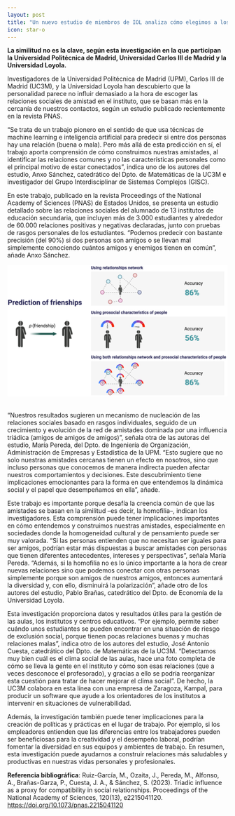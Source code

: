 ```yaml
---
layout: post
title: "Un nuevo estudio de miembros de IOL analiza cómo elegimos a los amigos en el instituto"
icon: star-o
---
```


**La similitud no es la clave, según esta investigación en la que participan la Universidad Politécnica de Madrid, Universidad Carlos III de Madrid y la Universidad Loyola.**

Investigadores de la Universidad Politécnica de Madrid (UPM), Carlos III de Madrid (UC3M), y la Universidad Loyola han descubierto que la personalidad parece no influir demasiado a la hora de escoger las relaciones sociales de amistad en el instituto, que se basan más en la cercanía de nuestros contactos, según un estudio publicado recientemente en la revista PNAS.

“Se trata de un trabajo pionero en el sentido de que usa técnicas de machine learning e inteligencia artificial para predecir si entre dos personas hay una relación (buena o mala). Pero más allá de esta predicción en sí, el trabajo aporta comprensión de cómo construimos nuestras amistades, al identificar las relaciones comunes y no las características personales como el principal motivo de estar conectados”, indica uno de los autores del estudio, Anxo Sánchez, catedrático del Dpto. de Matemáticas de la UC3M e investigador del Grupo Interdisciplinar de Sistemas Complejos (GISC).

En este trabajo, publicado en la revista Proceedings of the National Academy of Sciences (PNAS) de Estados Unidos, se presenta un estudio detallado sobre las relaciones sociales del alumnado de 13 institutos de educación secundaria, que incluyen más de 3.000 estudiantes y alrededor de 60.000 relaciones positivas y negativas declaradas, junto con pruebas de rasgos personales de los estudiantes. “Podemos predecir con bastante precisión (del 90%) si dos personas son amigos o se llevan mal simplemente conociendo cuántos amigos y enemigos tienen en común”, añade Anxo Sánchez.

<p align="justify">
<center> <img src="/img/projects_imgs/figure_maria.png"/> </center>

<br>
<p align="justify">

“Nuestros resultados sugieren un mecanismo de nucleación de las relaciones sociales basado en rasgos individuales, seguido de un crecimiento y evolución de la red de amistades dominada por una influencia triádica (amigos de amigos de amigos)”, señala otra de las autoras del estudio, María Pereda, del Dpto. de Ingeniería de Organización, Administración de Empresas y Estadística de la UPM. “Esto sugiere que no solo nuestras amistades cercanas tienen un efecto en nosotros, sino que incluso personas que conocemos de manera indirecta pueden afectar nuestros comportamientos y decisiones. Este descubrimiento tiene implicaciones emocionantes para la forma en que entendemos la dinámica social y el papel que desempeñamos en ella”, añade.

Este trabajo es importante porque desafía la creencia común de que las amistades se basan en la similitud –es decir, la homofilia–, indican los investigadores. Esta comprensión puede tener implicaciones importantes en cómo entendemos y construimos nuestras amistades, especialmente en sociedades donde la homogeneidad cultural y de pensamiento puede ser muy valorada. “Si las personas entienden que no necesitan ser iguales para ser amigos, podrían estar más dispuestas a buscar amistades con personas que tienen diferentes antecedentes, intereses y perspectivas”, señala María Pereda. “Además, si la homofilia no es lo único importante a la hora de crear nuevas relaciones sino que podemos conectar con otras personas simplemente porque son amigos de nuestros amigos, entonces aumentará la diversidad y, con ello, disminuirá la polarización”, añade otro de los autores del estudio, Pablo Brañas, catedrático del Dpto. de Economía de la Universidad Loyola.

Esta investigación proporciona datos y resultados útiles para la gestión de las aulas, los institutos  y centros educativos. “Por ejemplo, permite saber cuándo unos estudiantes se pueden encontrar en una situación de riesgo de exclusión social, porque tienen pocas relaciones buenas y muchas relaciones malas”, indica otro de los autores del estudio, José Antonio Cuesta, catedrático del Dpto. de Matemáticas de la UC3M. “Detectamos muy bien cuál es el clima social de las aulas, hace una foto completa de cómo se lleva la gente en el instituto y cómo son esas relaciones (que a veces desconoce el profesorado), y gracias a ello se podría reorganizar esta cuestión para tratar de hacer mejorar el clima social”. De hecho, la UC3M colabora en esta línea con una empresa de Zaragoza, Kampal, para producir un software que ayude a los orientadores de los institutos a intervenir en situaciones de vulnerabilidad.

Además, la investigación también puede tener implicaciones para la creación de políticas y prácticas en el lugar de trabajo. Por ejemplo, si los empleadores entienden que las diferencias entre los trabajadores pueden ser beneficiosas para la creatividad y el desempeño laboral, podrían fomentar la diversidad en sus equipos y ambientes de trabajo. En resumen, esta investigación puede ayudarnos a construir relaciones más saludables y productivas en nuestras vidas personales y profesionales.

**Referencia bibliográfica**: Ruiz-García, M., Ozaita, J., Pereda, M., Alfonso, A., Brañas-Garza, P., Cuesta, J. A., & Sánchez, S. (2023). Triadic influence as a proxy for compatibility in social relationships. Proceedings of the National Academy of Sciences, 120(13), e2215041120. https://doi.org/10.1073/pnas.2215041120